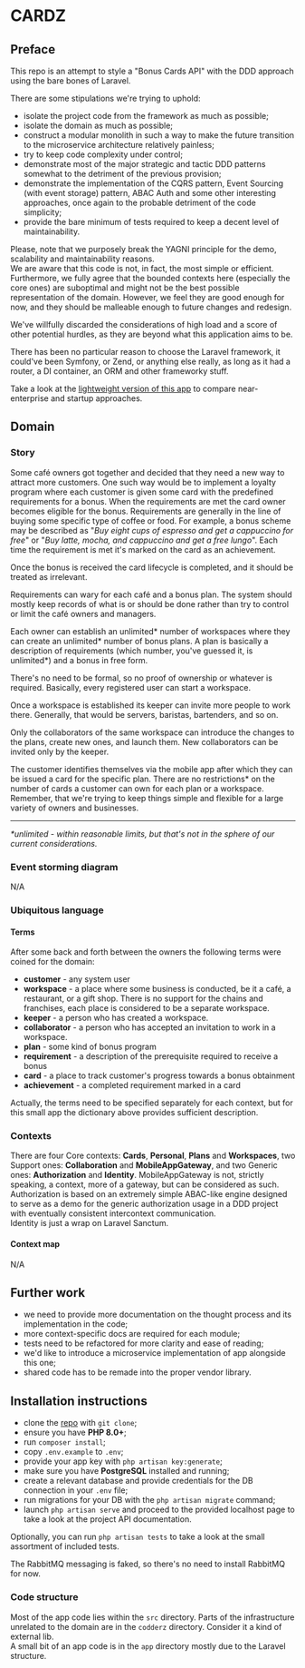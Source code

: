 # CARDZ

## Preface

This repo is an attempt to style a "Bonus Cards API" with the DDD approach using the bare bones of Laravel.

There are some stipulations we're trying to uphold:

- isolate the project code from the framework as much as possible;
- isolate the domain as much as possible;
- construct a modular monolith in such a way to make the future transition to the microservice architecture relatively
  painless;
- try to keep code complexity under control;
- demonstrate most of the major strategic and tactic DDD patterns somewhat to the detriment of the previous provision;
- demonstrate the implementation of the CQRS pattern, Event Sourcing (with event storage) pattern, ABAC Auth and some
  other interesting approaches, once again to the probable detriment of the code simplicity;
- provide the bare minimum of tests required to keep a decent level of maintainability.

Please, note that we purposely break the YAGNI principle for the demo, scalability and maintainability reasons.   
We are aware that this code is not, in fact, the most simple or efficient. Furthermore, we fully agree that the bounded
contexts here (especially the core ones) are suboptimal and might not be the best possible representation of the domain.
However, we feel they are good enough for now, and they should be malleable enough to future changes and redesign.

We've willfully discarded the considerations of high load and a score of other potential hurdles, as they are beyond
what this application aims to be.

There has been no particular reason to choose the Laravel framework, it could've been Symfony, or Zend, or anything else
really, as long as it had a router, a DI container, an ORM and other frameworky stuff.

Take a look at the [lightweight version of this app](https://github.com/codderzcom/queues) to compare near-enterprise and startup approaches.

## Domain

### Story

Some café owners got together and decided that they need a new way to attract more customers. One such way would be to
implement a loyalty program where each customer is given some card with the predefined requirements for a bonus. When
the requirements are met the card owner becomes eligible for the bonus. Requirements are generally in the line of buying
some specific type of coffee or food. For example, a bonus scheme may be described as "_Buy eight cups of espresso and
get a cappuccino for free_" or "_Buy latte, mocha, and cappuccino and get a free lungo_". Each time the requirement is
met it's marked on the card as an achievement.

Once the bonus is received the card lifecycle is completed, and it should be treated as irrelevant.

Requirements can wary for each café and a bonus plan. The system should mostly keep records of what is or should be done
rather than try to control or limit the café owners and managers.

Each owner can establish an unlimited* number of workspaces where they can create an unlimited* number of bonus plans. A
plan is basically a description of requirements (which number, you've guessed it, is unlimited*) and a bonus in free
form.

There's no need to be formal, so no proof of ownership or whatever is required. Basically, every registered user can
start a workspace.

Once a workspace is established its keeper can invite more people to work there. Generally, that would be servers,
baristas, bartenders, and so on.

Only the collaborators of the same workspace can introduce the changes to the plans, create new ones, and launch them.
New collaborators can be invited only by the keeper.

The customer identifies themselves via the mobile app after which they can be issued a card for the specific plan. There
are no restrictions* on the number of cards a customer can own for each plan or a workspace. Remember, that we're trying
to keep things simple and flexible for a large variety of owners and businesses.

___
_*unlimited - within reasonable limits, but that's not in the sphere of our current considerations._

### Event storming diagram

N/A

### Ubiquitous language

#### Terms

After some back and forth between the owners the following terms were coined for the domain:

- **customer** - any system user
- **workspace** - a place where some business is conducted, be it a café, a restaurant, or a gift shop. There is no
  support for the chains and franchises, each place is considered to be a separate workspace.
- **keeper** - a person who has created a workspace.
- **collaborator** - a person who has accepted an invitation to work in a workspace.
- **plan** - some kind of bonus program
- **requirement** - a description of the prerequisite required to receive a bonus
- **card** - a place to track customer's progress towards a bonus obtainment
- **achievement** - a completed requirement marked in a card

Actually, the terms need to be specified separately for each context, but for this small app the dictionary above
provides sufficient description.

### Contexts

There are four Core contexts: **Cards**, **Personal**, **Plans** and **Workspaces**, two Support ones: **Collaboration**
and **MobileAppGateway**, and two Generic ones: **Authorization** and **Identity**. MobileAppGateway is not, strictly
speaking, a context, more of a gateway, but can be considered as such. Authorization is based on an extremely simple
ABAC-like engine designed to serve as a demo for the generic authorization usage in a DDD project with eventually
consistent intercontext communication.  
Identity is just a wrap on Laravel Sanctum.

#### Context map

N/A

## Further work

- we need to provide more documentation on the thought process and its implementation in the code;
- more context-specific docs are required for each module;
- tests need to be refactored for more clarity and ease of reading;
- we'd like to introduce a microservice implementation of app alongside this one;
- shared code has to be remade into the proper vendor library.

## Installation instructions

- clone the [repo](https://github.com/codderzcom/cardz) with `git clone`;
- ensure you have **PHP 8.0+**;
- run `composer install`;
- copy `.env.example` to `.env`;
- provide your app key with `php artisan key:generate`;
- make sure you have **PostgreSQL** installed and running;
- create a relevant database and provide credentials for the DB connection in your `.env` file;
- run migrations for your DB with the `php artisan migrate` command;
- launch `php artisan serve` and proceed to the provided localhost page to take a look at the project API documentation.

Optionally, you can run `php artisan tests` to take a look at the small assortment of included tests.

The RabbitMQ messaging is faked, so there's no need to install RabbitMQ for now.

### Code structure

Most of the app code lies within the `src` directory. Parts of the infrastructure unrelated to the domain are in
the `codderz` directory. Consider it a kind of external lib.   
A small bit of an app code is in the `app` directory mostly due to the Laravel structure.
